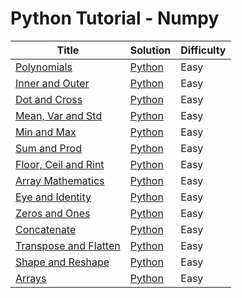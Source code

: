 # Python Tutorial - Numpy

| Title | Solution | Difficulty |
| ----- | -------- | ---------- |
| [Polynomials](https://www.hackerrank.com/challenges/np-polynomials) | [Python](./Polynomials/main.py) | Easy |
| [Inner and Outer](https://www.hackerrank.com/challenges/np-inner-and-outer) | [Python](./Inner%20and%20Outer/main.py) | Easy |
| [Dot and Cross](https://www.hackerrank.com/challenges/np-dot-and-cross) | [Python](./Dot%20and%20Cross/main.py) | Easy |
| [Mean, Var and Std](https://www.hackerrank.com/challenges/np-mean-var-and-std) | [Python](./Mean,%20Var%20and%20Std/main.py) | Easy |
| [Min and Max](https://www.hackerrank.com/challenges/np-min-and-max) | [Python](./Min%20and%20Max/main.py) | Easy |
| [Sum and Prod](https://www.hackerrank.com/challenges/np-sum-and-prod) | [Python](./Sum%20and%20Prod/main.py) | Easy |
| [Floor, Ceil and Rint](https://www.hackerrank.com/challenges/floor-ceil-and-rint) | [Python](./Floor,%20Ceil%20and%20Rint/main.py) | Easy |
| [Array Mathematics](https://www.hackerrank.com/challenges/np-array-mathematics) | [Python](./Array%20Mathematics/main.py) | Easy |
| [Eye and Identity](https://www.hackerrank.com/challenges/np-eye-and-identity) | [Python](./Eye%20and%20Identity/main.py) | Easy |
| [Zeros and Ones](https://www.hackerrank.com/challenges/np-zeros-and-ones) | [Python](./Zeros%20and%20Ones/main.py) | Easy |
| [Concatenate](https://www.hackerrank.com/challenges/np-concatenate) | [Python](./Concatenate/main.py) | Easy |
| [Transpose and Flatten](https://www.hackerrank.com/challenges/np-transpose-and-flatten) | [Python](./Transpose%20and%20Flatten) | Easy |
| [Shape and Reshape](https://www.hackerrank.com/challenges/np-shape-reshape) | [Python](./Shape%20and%20Reshape/main.py) | Easy |
| [Arrays](https://www.hackerrank.com/challenges/np-arrays) | [Python](./Arrays/main.py) | Easy |
